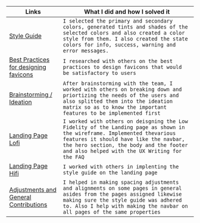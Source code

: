 
| Links                           | What I did and how I solved it                                                                                              |
| ------------------------------ | -------------------------------------------------------------------------------------------------------- |
|  <a href="https://www.figma.com/file/m7bJFJCSTaLcm7APr3gs9W/Style-Guides?node-id=0%3A1">Style Guide </a>    | `I selected the primary and secondary colors, generated tints and shades of the selected colors and also created a color style from them. I also created the state colors for info, success, warning and error messages.`
|  <a href="https://docs.google.com/document/d/1J7jvr_cC2xHMY3fqC1iIx4ISejJeYngvs3YTUyIvJDg/edit?usp=sharing" target="_blank">Best Practices for designing favicons </a>    | `I researched with others on the best practices to design favicons that would be satisfactory to users`
|  <a href="https://www.figma.com/file/0WSIB3uA6NlNnvhmYq7gaI/BRAINSTORMING%2F-IDEATION?node-id=0%3A1">Brainstorming / Ideation </a>    | `After brainstorming with the team, I worked with others on breaking down and priortizing the needs of the users and also splitted them into the ideation matrix so as to know the important features to be implemented first`
|  <a href="https://www.figma.com/file/jqWBqvfGdXFWfqrzUSyj7e/Landing-Page-Lofi?node-id=0%3A1" target="_blank">Landing Page Lofi </a>    | `I worked with others on deisgning the Low Fidelity of the Landing page as shown in the wireframe. Implemented thevarious features it should have like the navbar, the hero section, the body and the footer and also helped with the UX Writing for the FAQ`
|  <a href="https://www.figma.com/file/2VkwRHVQzGRPjvpTzJKnjo/LANDING-PAGE-HIGH-FIDELITY?node-id=0%3A1">Landing Page Hifi </a>    | `I worked with others in implenting the style guide on the landing page`
|  <a href="https://www.figma.com/file/2VkwRHVQzGRPjvpTzJKnjo/LANDING-PAGE-HIGH-FIDELITY?node-id=0%3A1">Adjustments and General Contributions</a>    | `I helped in making spacing adjustments and alignments on some pages in general asides from the pages assigned likewise making sure the style guide was adhered to. Also I help with making the navbar on all pages of the same properties`
